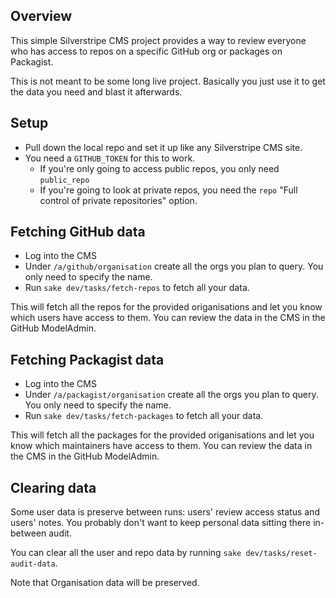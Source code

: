 ## Overview

This simple Silverstripe CMS project provides a way to review everyone who has access to repos on a specific GitHub org or packages on Packagist.

This is not meant to be some long live project. Basically you just use it to get the data you need and blast it afterwards.

## Setup

- Pull down the local repo and set it up like any Silverstripe CMS site.
- You need a `GITHUB_TOKEN` for this to work.
  - If you're only going to access public repos, you only need `public_repo`
  - If you're going to look at private repos, you need the `repo` "Full control of private repositories" option.

## Fetching GitHub data
- Log into the CMS
- Under `/a/github/organisation` create all the orgs you plan to query. You only need to specify the name.
- Run `sake dev/tasks/fetch-repos` to fetch all your data.

This will fetch all the repos for the provided origanisations and let you know which users have access to them. You can review the data in the CMS in the GitHub ModelAdmin.

## Fetching Packagist data
- Log into the CMS
- Under `/a/packagist/organisation` create all the orgs you plan to query. You only need to specify the name.
- Run `sake dev/tasks/fetch-packages` to fetch all your data.

This will fetch all the packages for the provided origanisations and let you know which maintainers have access to them. You can review the data in the CMS in the GitHub ModelAdmin.

## Clearing data

Some user data is preserve between runs: users' review access status and users' notes. You probably don't want to keep personal data sitting there in-between audit.

You can clear all the user and repo data by running `sake dev/tasks/reset-audit-data`.

Note that Organisation data will be preserved.
